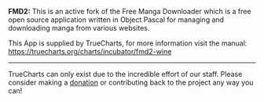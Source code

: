 **FMD2:** This is an active fork of the Free Manga Downloader which is a free open source application written in Object Pascal for managing and downloading manga from various websites.  


This App is supplied by TrueCharts, for more information visit the manual: https://truecharts.org/charts/incubator/fmd2-wine

---

TrueCharts can only exist due to the incredible effort of our staff.
Please consider making a [donation](https://truecharts.org/docs/about/sponsor) or contributing back to the project any way you can!
